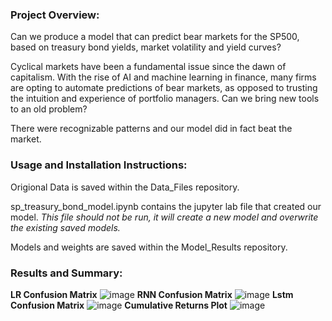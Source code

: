 ### Project Overview:

Can we produce a model that can predict bear markets for the SP500, based on treasury bond yields, market volatility and yield curves?

Cyclical markets have been a fundamental issue since the dawn of capitalism. With the rise of AI and machine learning in finance, many firms are opting to automate predictions of bear markets, as opposed to trusting the intuition and experience of portfolio managers. Can we bring new tools to an old problem?

There were recognizable patterns and our model did in fact beat the market.

### Usage and Installation Instructions:

Origional Data is saved within the Data_Files repository.

sp_treasury_bond_model.ipynb contains the jupyter lab file that created our model. *This file should not be run, it will create a new model and overwrite the existing saved models.*

Models and weights are saved within the Model_Results repository.


### Results and Summary:

**LR Confusion Matrix**
![image](https://raw.githubusercontent.com/Mccalabrese/Project-2/main/Reports/lr_confusion_matrix.png)
**RNN Confusion Matrix**
![image](https://raw.githubusercontent.com/Mccalabrese/Project-2/main/Reports/nn_confusion_matrix.png)
**Lstm Confusion Matrix**
![image](https://raw.githubusercontent.com/Mccalabrese/Project-2/main/Reports/lstm_confusion_matrix.png)
**Cumulative Returns Plot**
![image](https://raw.githubusercontent.com/Mccalabrese/Project-2/main/Plots/cumulative_returns_plot.png)
